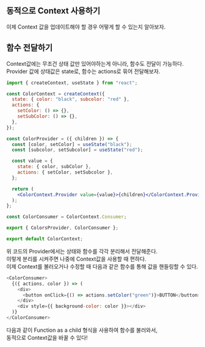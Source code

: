 ## 동적으로 Context 사용하기

이제 Context 값을 업데이트해야 할 경우 어떻게 할 수 있는지 알아보자.

## 함수 전달하기

Context값에는 무조건 상태 값만 있어야하는게 아니라, 함수도 전달이 가능하다.  
Provider 값에 상태값은 state로, 함수는 actions로 묶어 전달해보자.

```jsx
import { createContext, useState } from "react";

const ColorContext = createContext({
  state: { color: "black", subcolor: "red" },
  actions: {
    setColor: () => {},
    setSubColor: () => {},
  },
});

const ColorProvider = ({ children }) => {
  const [color, setColor] = useState("black");
  const [subcolor, setSubcolor] = useState("red");

  const value = {
    state: { color, subColor },
    actions: { setColor, setSubcolor },
  };

  return (
    <ColorContext.Provider value={value}>{children}</ColorContext.Provider>
  );
};

const ColorConsumer = ColorContext.Consumer;

export { ColorsProvider, ColorConsumer };

export default ColorContext;
```

위 코드의 Provider에서는 상태와 함수를 각각 분리해서 전달해준다.  
이렇게 분리를 시켜주면 나중에 Context값을 사용할 때 편하다.  
이제 Context를 불러오거나 수정할 때 다음과 같은 함수를 통해 값을 핸들링할 수 있다.

```js
<ColorConsumer>
  {({ actions, color }) => (
    <div>
      <button onClick={() => actions.setColor("green")}>BUTTON</button>
    </div>
    <div style={{ background-color: color }}></div>
  )}
</ColorConsumer>
```

다음과 같이 Function as a child 형식을 사용하여 함수를 불러와서,  
동적으로 Context값을 바꿀 수 있다!
